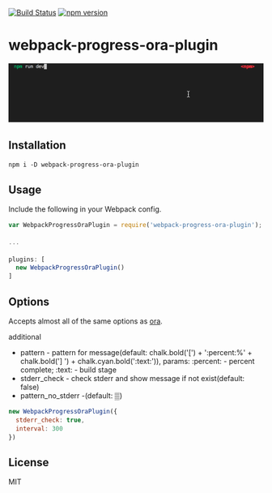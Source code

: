 [![Build Status](https://travis-ci.org/s00d/webpack-progress-ora-plugin.svg?branch=master)](https://travis-ci.org/s00d/webpack-progress-ora-plugin)
[![npm version](https://badge.fury.io/js/webpack-progress-ora-plugin.svg)](https://badge.fury.io/js/webpack-progress-ora-plugin)

# webpack-progress-ora-plugin
![webpack-progress-ora-plugin](https://github.com/s00d/webpack-progress-ora-plugin/raw/master/image.gif)

## Installation

```
npm i -D webpack-progress-ora-plugin
```

## Usage

Include the following in your Webpack config.

```javascript
var WebpackProgressOraPlugin = require('webpack-progress-ora-plugin');

...

plugins: [
  new WebpackProgressOraPlugin()
]
```

## Options

Accepts almost all of the same options as [ora](https://github.com/sindresorhus/ora#options).

additional
- pattern - pattern for message(default: chalk.bold('[') + ':percent:%' + chalk.bold('] ') + chalk.cyan.bold(':text:')), params: :percent: - percent complete; :text: - build stage
- stderr_check - check stderr and show message if not exist(default: false)
- pattern_no_stderr -(default: ▒)


```javascript
new WebpackProgressOraPlugin({
  stderr_check: true,
  interval: 300
})
```

## License

MIT
